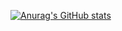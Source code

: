 [![Anurag's GitHub stats](https://github-readme-stats.vercel.app/api?username=renzoolguin)](https://github.com/anuraghazra/github-readme-stats)
